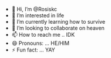 - 👋 Hi, I’m @Rosiskc
- 👀 I’m interested in life
- 🌱 I’m currently learning how to survive
- 💞️ I’m looking to collaborate on heaven
- 📫 How to reach me .. IDK
- 😄 Pronouns: ... HE/HIM
- ⚡ Fun fact: ... YAY

<!---
Rosiskc/Rosiskc is a ✨ special ✨ repository because its `README.md` (this file) appears on your GitHub profile.
You can click the Preview link to take a look at your changes.
--->
